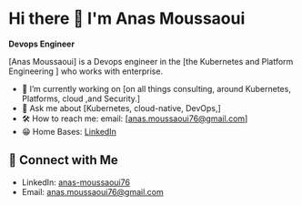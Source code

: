 
# Hi there 👋 I'm Anas Moussaoui

**Devops Engineer**

[Anas Moussaoui] is a Devops engineer  in the [the Kubernetes and Platform Engineering ] who works with  enterprise.

- 🔧 I’m currently working on [on all things consulting, around Kubernetes, Platforms, cloud ,and Security.]
- 💬 Ask me about [Kubernetes, cloud-native, DevOps,]
- 🛠️ How to reach me:  email: [anas.moussaoui76@gmail.com]
- 😁 Home Bases: [LinkedIn](https://www.linkedin.com/in/anas-moussaoui76/) 

## 🔗 Connect with Me


- LinkedIn: [anas-moussaoui76](https://www.linkedin.com/in/anas-moussaoui76/)
- Email: [anas.moussaoui76@gmail.com](mailto:your.email@domain.com)
